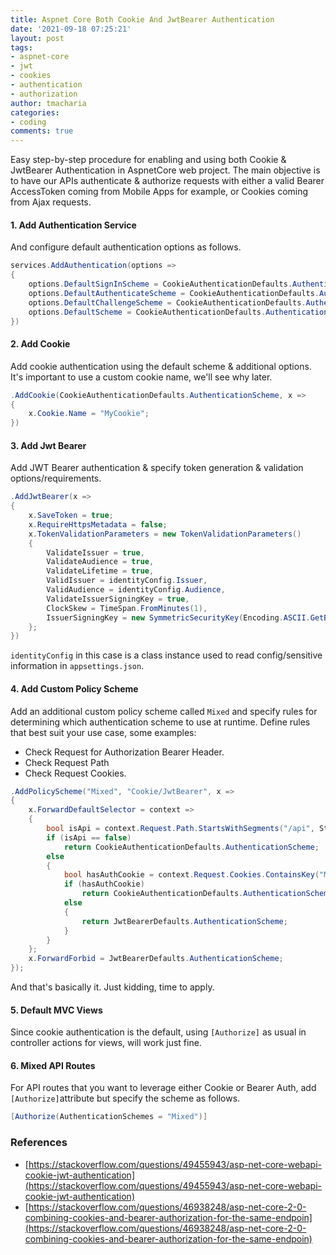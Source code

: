 ```yaml
---
title: Aspnet Core Both Cookie And JwtBearer Authentication
date: '2021-09-18 07:25:21'
layout: post
tags:
- aspnet-core
- jwt
- cookies
- authentication
- authorization
author: tmacharia
categories:
- coding
comments: true
---
```


Easy step-by-step procedure for enabling and using both Cookie & JwtBearer Authentication in AspnetCore web project. The main objective is to have our APIs authenticate & authorize requests with either a valid Bearer AccessToken coming from Mobile Apps for example, or Cookies coming from Ajax requests.

#### 1. Add Authentication Service
And configure default authentication options as follows.
```cs
services.AddAuthentication(options =>
{
    options.DefaultSignInScheme = CookieAuthenticationDefaults.AuthenticationScheme;
    options.DefaultAuthenticateScheme = CookieAuthenticationDefaults.AuthenticationScheme;
    options.DefaultChallengeScheme = CookieAuthenticationDefaults.AuthenticationScheme;
    options.DefaultScheme = CookieAuthenticationDefaults.AuthenticationScheme;
})
```
#### 2. Add Cookie
Add cookie authentication using the default scheme & additional options. It's important to use a custom cookie name, we'll see why later.
```cs
.AddCookie(CookieAuthenticationDefaults.AuthenticationScheme, x =>
{
    x.Cookie.Name = "MyCookie";
})
```
#### 3.  Add Jwt Bearer
Add JWT Bearer authentication & specify token generation & validation options/requirements.
```cs
.AddJwtBearer(x =>
{
    x.SaveToken = true;
    x.RequireHttpsMetadata = false;
    x.TokenValidationParameters = new TokenValidationParameters()
    {
        ValidateIssuer = true,
        ValidateAudience = true,
        ValidateLifetime = true,
        ValidIssuer = identityConfig.Issuer,
        ValidAudience = identityConfig.Audience,
        ValidateIssuerSigningKey = true,
        ClockSkew = TimeSpan.FromMinutes(1),
        IssuerSigningKey = new SymmetricSecurityKey(Encoding.ASCII.GetBytes(identityConfig.Secret))
    };
})
```
`identityConfig` in this case is a class instance used to read config/sensitive information in `appsettings.json`.
#### 4. Add Custom Policy Scheme
Add an additional custom policy scheme called `Mixed` and specify rules for determining which authentication scheme to use at runtime. 
Define rules that best suit your use case, some examples:
* Check Request for Authorization Bearer Header.
* Check Request Path
* Check Request Cookies.

```cs
.AddPolicyScheme("Mixed", "Cookie/JwtBearer", x =>
{
    x.ForwardDefaultSelector = context =>
    {
        bool isApi = context.Request.Path.StartsWithSegments("/api", StringComparison.InvariantCulture);
        if (isApi == false)
            return CookieAuthenticationDefaults.AuthenticationScheme;
        else
        {
            bool hasAuthCookie = context.Request.Cookies.ContainsKey("MyCookie");
            if (hasAuthCookie)
                return CookieAuthenticationDefaults.AuthenticationScheme;
            else
            {
                return JwtBearerDefaults.AuthenticationScheme;
            }
        }
    };
    x.ForwardForbid = JwtBearerDefaults.AuthenticationScheme;
});
```

And that's basically it. Just kidding, time to apply.

#### 5. Default MVC Views
Since cookie authentication is the default, using `[Authorize]` as usual in controller actions for views, will work just fine.
#### 6. Mixed API Routes
For API routes that you want to leverage either Cookie or Bearer Auth, add `[Authorize]`attribute but specify the scheme as follows.
```cs
[Authorize(AuthenticationSchemes = "Mixed")]
```

### References
* [https://stackoverflow.com/questions/49455943/asp-net-core-webapi-cookie-jwt-authentication](https://stackoverflow.com/questions/49455943/asp-net-core-webapi-cookie-jwt-authentication)
* [https://stackoverflow.com/questions/46938248/asp-net-core-2-0-combining-cookies-and-bearer-authorization-for-the-same-endpoin](https://stackoverflow.com/questions/46938248/asp-net-core-2-0-combining-cookies-and-bearer-authorization-for-the-same-endpoin)
